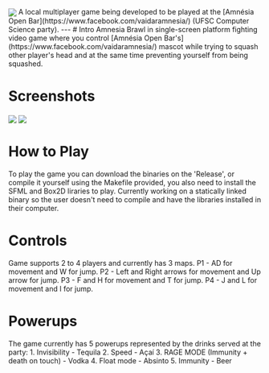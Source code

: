 <img src="https://i.imgur.com/ACNPePl.png" align="center">
A local multiplayer game being developed to be played at the [Amnésia Open Bar](https://www.facebook.com/vaidaramnesia/) (UFSC Computer Science party).
---
# Intro
Amnesia Brawl in single-screen platform fighting video game where you control [Amnésia Open Bar's](https://www.facebook.com/vaidaramnesia/) mascot while trying to squash other player's head and at the same time preventing yourself from being squashed.

# Screenshots

<img src="https://i.imgur.com/4cUnNPv.png" align="center">
<img src="https://i.imgur.com/y1QRaW5.png" align="center">

# How to Play
To play the game you can download the binaries on the 'Release', or compile it yourself using the Makefile provided, you also need to install the SFML and Box2D liraries to play.
Currently working on a statically linked binary so the user doesn't need to compile and have the libraries installed in their computer.

# Controls
Game supports 2 to 4 players and currently has 3 maps.
P1 - AD for movement and W for jump.
P2 - Left and Right arrows for movement and Up arrow for jump.
P3 - F and H for movement and T for jump.
P4 - J and L for movement and I for jump.

# Powerups
The game currently has 5 powerups represented by the drinks served at the party:
    1.  Invisibility - Tequila
    2.  Speed - Açaí
    3.  RAGE MODE (Immunity + death on touch) - Vodka
    4.  Float mode - Absinto
    5.  Immunity - Beer
